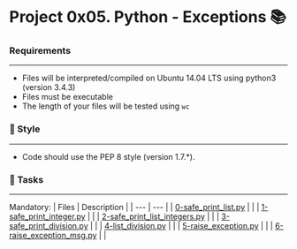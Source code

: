 # Project 0x05. Python - Exceptions 📚

###  Requirements
***
* Files will be interpreted/compiled on Ubuntu 14.04 LTS using python3 (version 3.4.3)
* Files must be executable
* The length of your files will be tested using `wc`

### 🎨 Style
***
* Code should use the PEP 8 style (version 1.7.*).

### 🎯 Tasks
***
Mandatory:
| Files | Description |
| --- | --- |
| [0-safe_print_list.py]() |  |
| [1-safe_print_integer.py]() |  |
| [2-safe_print_list_integers.py]() |  |
| [3-safe_print_division.py]() |  |
| [4-list_division.py]() |  |
| [5-raise_exception.py]() |  |
| [6-raise_exception_msg.py]() |  |
